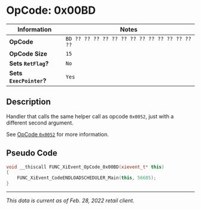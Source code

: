 # OpCode: 0x00BD

| Information               | Notes |
|---                        |---    |
| **OpCode**                | `BD ?? ?? ?? ?? ?? ?? ?? ?? ?? ?? ?? ?? ?? ??` |
| **OpCode Size**           | `15`  |
| **Sets `RetFlag`?**       | `No`  |
| **Sets `ExecPointer`?**   | `Yes` |

## Description

Handler that calls the same helper call as opcode `0x0052`, just with a different second argument.

See [OpCode `0x0052`](OpCodes/0x0052.md) for more information.

## Pseudo Code

```cpp
void __thiscall FUNC_XiEvent_OpCode_0x00BD(xievent_t* this)
{
    FUNC_XiEvent_CodeENDLOADSCHEDULER_Main(this, 56685);
}
```

---

_This data is current as of Feb. 28, 2022 retail client._